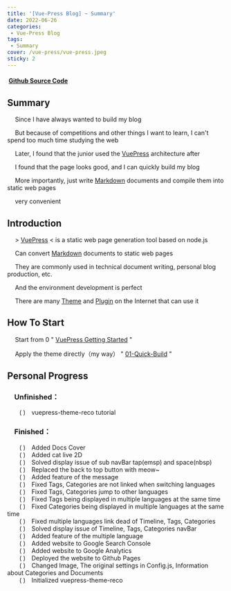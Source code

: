```yaml
---
title: '[Vue-Press Blog] ~ Summary' 
date: 2022-06-26
categories: 
 - Vue-Press Blog
tags:
 - Summary
cover: /vue-press/vue-press.jpeg
sticky: 2
---
```


#### <i data-v-50777274="" class="iconfont reco-other" style="color: rgb(66, 152, 245);"></i> &nbsp;[Github Source Code](https://github.com/I-am-nothing/I-am-nothing.github.io)

## Summary

&emsp; Since I have always wanted to build my blog

&emsp; But because of competitions and other things I want to learn, I can't spend too much time studying the web

&emsp; Later, I found that the junior used the [VuePress](https://vuepress.vuejs.org/) architecture after
    
&emsp; I found that the page looks good, and I can quickly build my blog

&emsp; More importantly, just write [Markdown](https://www.markdownguide.org/) documents and compile them into static web pages

&emsp; very convenient

## Introduction

&emsp; > [VuePress](https://vuepress.vuejs.org/) < is a static web page generation tool based on node.js

&emsp; Can convert [Markdown](https://www.markdownguide.org/) documents to static web pages

&emsp; They are commonly used in technical document writing, personal blog production, etc.

&emsp; And the environment development is perfect

&emsp; There are many [Theme](https://github.com/topics/vuepress-theme) and [Plugin](https://vuepress.vuejs.org/zh/plugin/) on the Internet that can use it

## How To Start

&emsp; Start from 0 <Fa-ArrowRight/> " [VuePress Getting Started](https://vuepress.vuejs.org/zh/guide/getting-started.html) "

&emsp; Apply the theme directly（my way）<Fa-ArrowRight/> " [01-Quick-Build](/blogs/vue-puess/01-quick-build.html) "

## Personal Progress

### &emsp;Unfinished：

&emsp;&emsp;( <Fa-Wrench/> )&emsp;vuepress-theme-reco tutorial<br/>

### &emsp;Finished：

&emsp;&emsp;( <Fa-Check/> )&emsp;Added Docs Cover<br/>
&emsp;&emsp;( <Fa-Check/> )&emsp;Added cat live 2D<br/>
&emsp;&emsp;( <Fa-Check/> )&emsp;Solved display issue of sub navBar tap(emsp) and space(nbsp)<br/>
&emsp;&emsp;( <Fa-Check/> )&emsp;Replaced the back to top button with meow~<br/>
&emsp;&emsp;( <Fa-Check/> )&emsp;Added feature of the message<br/>
&emsp;&emsp;( <Fa-Check/> )&emsp;Fixed Tags, Categories are not linked when switching languages<br/>
&emsp;&emsp;( <Fa-Check/> )&emsp;Fixed Tags, Categories jump to other languages<br/>
&emsp;&emsp;( <Fa-Check/> )&emsp;Fixed Tags being displayed in multiple languages at the same time<br/>
&emsp;&emsp;( <Fa-Check/> )&emsp;Fixed Categories being displayed in multiple languages at the same time<br/>
&emsp;&emsp;( <Fa-Check/> )&emsp;Fixed multiple languages link dead of Timeline, Tags, Categories<br/>
&emsp;&emsp;( <Fa-Check/> )&emsp;Solved display issue of Timeline, Tags, Categories navBar<br/>
&emsp;&emsp;( <Fa-Check/> )&emsp;Added feature of the multiple language<br/>
&emsp;&emsp;( <Fa-Check/> )&emsp;Added website to Google Search Console<br/>
&emsp;&emsp;( <Fa-Check/> )&emsp;Added website to Google Analytics<br/>
&emsp;&emsp;( <Fa-Check/> )&emsp;Deployed the website to Github Pages<br/>
&emsp;&emsp;( <Fa-Check/> )&emsp;Changed Image, The original settings in Config.js, Information about Categories and Documents<br/>
&emsp;&emsp;( <Fa-Check/> )&emsp;Initialized vuepress-theme-reco<br/>

